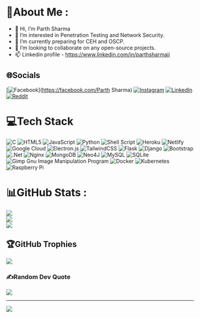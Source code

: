# 💫About Me :
- 👋 Hi, I’m Parth Sharma
- 👀 I’m interested in Penetration Testing and Network Security.
- 🌱 I’m currently preparing for CEH and OSCP. 
- 💞️ I’m looking to collaborate on any open-source projects.
- 📫 Linkedin profile - https://www.linkedin.com/in/parthsharmaji 


## 🌐Socials
[![Facebook](https://img.shields.io/badge/Facebook-%231877F2.svg?logo=Facebook&logoColor=white)](https://facebook.com/Parth Sharma) [![Instagram](https://img.shields.io/badge/Instagram-%23E4405F.svg?logo=Instagram&logoColor=white)](https://instagram.com/parthsharmajii) [![LinkedIn](https://img.shields.io/badge/LinkedIn-%230077B5.svg?logo=linkedin&logoColor=white)](https://linkedin.com/in/parthsharmajii) [![Reddit](https://img.shields.io/badge/Reddit-%23FF4500.svg?logo=Reddit&logoColor=white)](https://reddit.com/user/frogfucker666) 

# 💻Tech Stack
![C](https://img.shields.io/badge/c-%2300599C.svg?style=plastic&logo=c&logoColor=white) ![HTML5](https://img.shields.io/badge/html5-%23E34F26.svg?style=plastic&logo=html5&logoColor=white) ![JavaScript](https://img.shields.io/badge/javascript-%23323330.svg?style=plastic&logo=javascript&logoColor=%23F7DF1E) ![Python](https://img.shields.io/badge/python-3670A0?style=plastic&logo=python&logoColor=ffdd54) ![Shell Script](https://img.shields.io/badge/shell_script-%23121011.svg?style=plastic&logo=gnu-bash&logoColor=white) ![Heroku](https://img.shields.io/badge/heroku-%23430098.svg?style=plastic&logo=heroku&logoColor=white) ![Netlify](https://img.shields.io/badge/netlify-%23000000.svg?style=plastic&logo=netlify&logoColor=#00C7B7) ![Google Cloud](https://img.shields.io/badge/Google%20Cloud-%234285F4.svg?style=plastic&logo=google-cloud&logoColor=white) ![Electron.js](https://img.shields.io/badge/Electron-191970?style=plastic&logo=Electron&logoColor=white) ![TailwindCSS](https://img.shields.io/badge/tailwindcss-%2338B2AC.svg?style=plastic&logo=tailwind-css&logoColor=white) ![Flask](https://img.shields.io/badge/flask-%23000.svg?style=plastic&logo=flask&logoColor=white) ![Django](https://img.shields.io/badge/django-%23092E20.svg?style=plastic&logo=django&logoColor=white) ![Bootstrap](https://img.shields.io/badge/bootstrap-%23563D7C.svg?style=plastic&logo=bootstrap&logoColor=white) ![.Net](https://img.shields.io/badge/.NET-5C2D91?style=plastic&logo=.net&logoColor=white) ![Nginx](https://img.shields.io/badge/nginx-%23009639.svg?style=plastic&logo=nginx&logoColor=white) ![MongoDB](https://img.shields.io/badge/MongoDB-%234ea94b.svg?style=plastic&logo=mongodb&logoColor=white) 	![Neo4J](https://img.shields.io/badge/Neo4j-008CC1?style=plastic&logo=neo4j&logoColor=white) ![MySQL](https://img.shields.io/badge/mysql-%2300f.svg?style=plastic&logo=mysql&logoColor=white) ![SQLite](https://img.shields.io/badge/sqlite-%2307405e.svg?style=plastic&logo=sqlite&logoColor=white) ![Gimp Gnu Image Manipulation Program](https://img.shields.io/badge/Gimp-657D8B?style=plastic&logo=gimp&logoColor=FFFFFF) ![Docker](https://img.shields.io/badge/docker-%230db7ed.svg?style=plastic&logo=docker&logoColor=white) ![Kubernetes](https://img.shields.io/badge/kubernetes-%23326ce5.svg?style=plastic&logo=kubernetes&logoColor=white) ![Raspberry Pi](https://img.shields.io/badge/-RaspberryPi-C51A4A?style=plastic&logo=Raspberry-Pi)
# 📊GitHub Stats :
![](https://github-readme-stats.vercel.app/api?username=hack-parthsharma&theme=nightowl&hide_border=true&include_all_commits=true&count_private=true)<br/>
![](https://github-readme-streak-stats.herokuapp.com/?user=hack-parthsharma&theme=nightowl&hide_border=true)<br/>
![](https://github-readme-stats.vercel.app/api/top-langs/?username=hack-parthsharma&theme=nightowl&hide_border=true&include_all_commits=true&count_private=true&layout=compact)

## 🏆GitHub Trophies
![](https://github-profile-trophy.vercel.app/?username=hack-parthsharma&theme=gitdimmed&no-frame=false&no-bg=false&margin-w=4)

### ✍️Random Dev Quote
![](https://quotes-github-readme.vercel.app/api?type=horizontal&theme=radical)

---
[![](https://visitcount.itsvg.in/api?id=hack-parthsharma&icon=2&color=0)](https://visitcount.itsvg.in)

